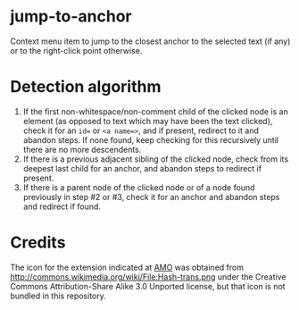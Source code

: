 # jump-to-anchor

Context menu item to jump to the closest anchor to the selected text (if any)
or to the right-click point otherwise.

# Detection algorithm

1. If the first non-whitespace/non-comment child of the clicked node is an
element (as opposed to text which may have been the text clicked), check
it for an `id=` or `<a name=>`, and if present, redirect to it and abandon steps.
If none found, keep checking for this recursively until there are no more
descendents.
2. If there is a previous adjacent sibling of the clicked node, check from its
deepest last child for an anchor, and abandon steps to redirect if present.
3. If there is a parent node of the clicked node or of a node found previously
in step #2 or #3,
check it for an anchor and abandon steps and redirect if found.

# Credits

The icon for the extension indicated at [AMO]() was obtained from
http://commons.wikimedia.org/wiki/File:Hash-trans.png under the
Creative Commons Attribution-Share Alike 3.0 Unported license,
but that icon is not bundled in this repository.
